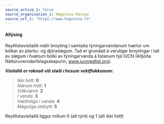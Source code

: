 ```yaml
---
source_active_1: false
source_organisation_1: Hagstova Føroya
source_url_1: "https://www.hagstova.fo"
---
```

#### Allýsing 
Reyðlistavísitalið málir broyting í samlaða týningarvandanum tvørtur um bólkar av plantu- og djórasløgum. Tað er grundað á veruligar broytingar í tali av sløgum í hvørjum bólki av týningarvanda á listanum hjá IUCN (Altjóða Náttúruverndarfelagsskapurin, www.iucnredlist.org).  

***Vísitalið er roknað við støði í hesum vektflokkunum:***  
> *Ikki hótt:* **0**   
> *Nærum hótt:* **1**   
> *Viðkvæmt:* **2**  
> *Í vanda:* **3**   
> *Hættisliga í vanda:* **4**  
> *Møguliga útdeytt:* **5**   

Reyðlistavísitalið liggur millum 0 (alt týnt) og 1 (alt *ikki hótt*)  
